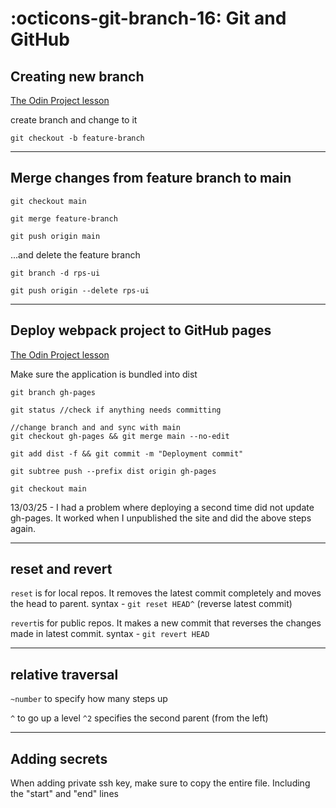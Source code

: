 :octicons-git-branch-16: Git and GitHub
========================

## Creating new branch

[The Odin Project lesson](https://www.theodinproject.com/lessons/foundations-revisiting-rock-paper-scissors)

create branch and change to it

`git checkout -b feature-branch`

---

## Merge changes from feature branch to main

```
git checkout main

git merge feature-branch

git push origin main

```
...and delete the feature branch

```
git branch -d rps-ui

git push origin --delete rps-ui
```
---

## Deploy webpack project to GitHub pages

[The Odin Project lesson](https://www.theodinproject.com/lessons/node-path-javascript-restaurant-page)

Make sure the application is bundled into dist

```
git branch gh-pages

git status //check if anything needs committing

//change branch and and sync with main
git checkout gh-pages && git merge main --no-edit

git add dist -f && git commit -m "Deployment commit"

git subtree push --prefix dist origin gh-pages

git checkout main
```

13/03/25 - I had a problem where deploying a second time did not update gh-pages. It worked when I unpublished the site and did the above steps again.

---

## reset and revert

`reset` is for local repos. It removes the latest commit completely and moves the head to parent.
syntax - `git reset HEAD^` (reverse latest commit)

`revert`is for public repos. It makes a new commit that reverses the changes made in latest commit. 
syntax - `git revert HEAD`

---

## relative traversal

`~number` to specify how many steps up

`^` to go up a level
`^2` specifies the second parent (from the left)


---

## Adding secrets

When adding private ssh key, make sure to copy the entire file. Including the "start" and "end" lines



